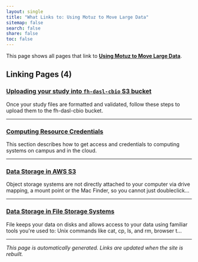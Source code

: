 ```yaml
---
layout: single
title: "What Links to: Using Motuz to Move Large Data"
sitemap: false
search: false
share: false
toc: false
---
```


This page shows all pages that link to **[Using Motuz to Move Large Data](/compdemos/motuz/)**.

## Linking Pages (4)

### [Uploading your study into `fh-dasl-cbio` S3 bucket](/datademos/cbio_how_to_upload_data_to_cbio_s3/)

Once your study files are formatted and validated, follow these steps to upload them to the fh-dasl-cbio bucket.

---

### [Computing Resource Credentials](/scicomputing/access_credentials/)

This section describes how to get access and credentials to computing systems on campus and in the cloud.

---

### [Data Storage in AWS S3](/scicomputing/store_objectstore/)

Object storage systems are not directly attached to your computer via drive mapping, a mount point or the Mac Finder, so you cannot just doubleclick...

---

### [Data Storage in File Storage Systems](/scicomputing/store_posix/)

File keeps your data on disks and allows access to your data using familiar tools you're used to: Unix commands like cat, cp, ls, and rm,  browser t...

---


*This page is automatically generated. Links are updated when the site is rebuilt.*
